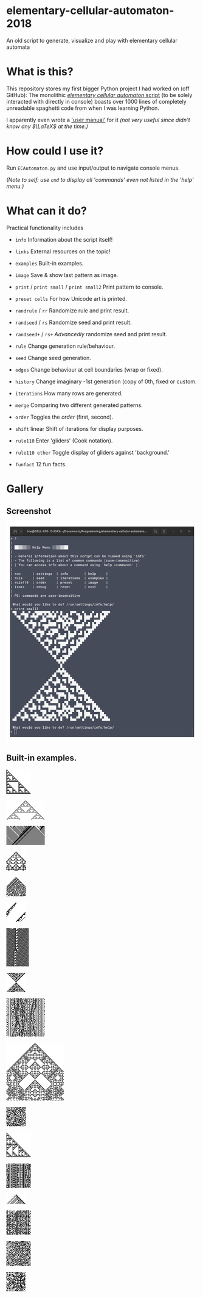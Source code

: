 # elementary-cellular-automaton-2018
An old script to generate, visualize and play with elementary cellular automata

# What is this?
This repository stores my first bigger Python project I had worked on (off GitHub):
The monolithic [*elementary cellular automaton* script](./ECAutomaton.py) (to be solely interacted with directly in console) boasts over 1000 lines of completely unreadable spaghetti code from when I was learning Python.

I apparently even wrote a ['user manual'](./ECA_User_Manual.pdf) for it *(not very useful since didn't know any $\LaTeX$ at the time.)*

# How could I use it?
Run `ECAutomaton.py` and use input/output to navigate console menus.

*(Note to self: use `cmd` to display all 'commands' even not listed in the 'help' menu.)*

# What can it do?

Practical functionality includes
- `info` Information about the script itself!
- `links` External resources on the topic!
- `examples` Built-in examples.
- `image` Save & show last pattern as image.
- `print` / `print small` / `print small2` Print pattern to console.
- `preset cells` For how Unicode art is printed.

- `randrule` / `rr` Randomize rule and print result.
- `randseed` / `rs` Randomize seed and print result.
- `randseed+` / `rs+` *Advancedly* randomize seed and print result.

- `rule` Change generation rule/behaviour.
- `seed` Change seed generation.
- `edges` Change behaviour at cell boundaries (wrap or fixed).
- `history` Change imaginary -1st generation (copy of 0th, fixed or custom.
- `iterations` How many rows are generated.
- `merge` Comparing two different generated patterns.
- `order` Toggles the *order* (first, second).
- `shift` linear Shift of iterations for display purposes.
- `rule110` Enter 'gliders' (Cook notation).
- `rule110 ether` Toggle display of gliders against 'background.'
- `funfact` 12 fun facts.

# Gallery

## Screenshot

![screenshot](./ECA_screenshot.png)

## Built-in examples.

![example01](Gallery/examples/ex1_Rule-60_(0SLz-76).png)

![example02](Gallery/examples/ex2_Rule-90_(0SLz-79).png)

![example03](Gallery/examples/ex3_Rule-184_(0SLz-82).png)

![example04](Gallery/examples/ex4_Rule-150_(0SLz-84).png)

![example05](Gallery/examples/ex5_Rule-30_(0SLz-86).png)

![example06](Gallery/examples/ex6_Rule-106_(0SLz-88).png)

![example07](Gallery/examples/ex7_Rule-110_(0SLz-90).png)

![example08](Gallery/examples/ex8_Rule-214R_(0SLz-92).png)

![example09](Gallery/examples/ex9_Rule-73R_(0SLz-94).png)

![example10](Gallery/examples/ex10_Rule-150R_(0SLz-96).png)

![example11](Gallery/examples/ex11_Rule-105R_(0SLz-98).png)

![example12](Gallery/examples/ex12_Rule-60R_(0SLz-103).png)

![example13](Gallery/examples/ex13_Rule-146R_(0SLz-105).png)

![example14](Gallery/examples/ex14_Rule-210R_(0SLz-107).png)

![example15](Gallery/examples/ex15_Rule-202R_(0SLz-109).png)

![example16](Gallery/examples/ex16_Rule-218R_(0SLz-111).png)

![example17](Gallery/examples/ex17_Rule-90R_(0SLz-114).png)
